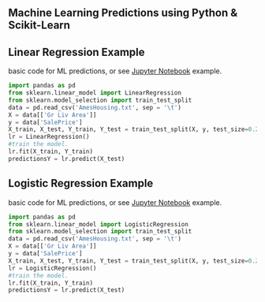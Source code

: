 ## Machine Learning Predictions using Python & Scikit-Learn

## Linear Regression Example
basic code for ML predictions, or see [Jupyter Notebook](/simple_ML_LinearRegression.ipynb) example.
```python
import pandas as pd
from sklearn.linear_model import LinearRegression
from sklearn.model_selection import train_test_split
data = pd.read_csv('AmesHousing.txt', sep = '\t')
X = data[['Gr Liv Area']]
y = data['SalePrice']
X_train, X_test, Y_train, Y_test = train_test_split(X, y, test_size=0.2, random_state=0)
lr = LinearRegression()
#train the model.
lr.fit(X_train, Y_train)
predictionsY = lr.predict(X_test)
```

## Logistic Regression Example
basic code for ML predictions, or see [Jupyter Notebook](/simple_ML_LogisticRegression.ipynb) example.
```python
import pandas as pd
from sklearn.linear_model import LogisticRegression
from sklearn.model_selection import train_test_split
data = pd.read_csv('AmesHousing.txt', sep = '\t')
X = data[['Gr Liv Area']]
y = data['SalePrice']
X_train, X_test, Y_train, Y_test = train_test_split(X, y, test_size=0.2, random_state=0)
lr = LogisticRegression()
#train the model.
lr.fit(X_train, Y_train)
predictionsY = lr.predict(X_test)
```

